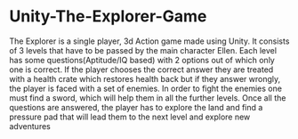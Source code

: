 # Unity-The-Explorer-Game
The Explorer is a single player, 3d Action game made using Unity. It consists of 3 levels that have to be passed by the main character Ellen. Each level has some questions(Aptitude/IQ based) with 2 options out of which only one is correct. If the player chooses the correct answer they are treated with a health crate which restores health back but if they answer wrongly, the player is faced with a set of enemies. In order to fight the enemies one must find a sword, which will help them in all the further levels. Once all the questions are answered, the player has to explore the land and find a pressure pad that will lead them to the next level and explore new adventures
